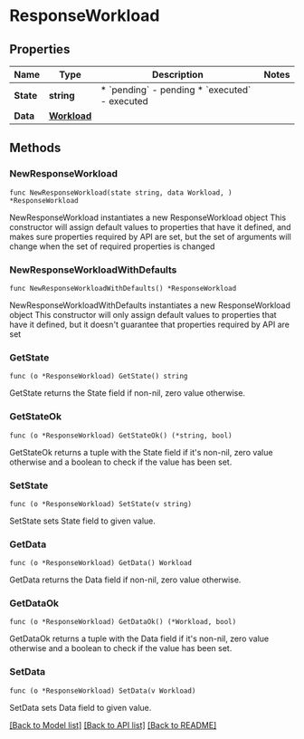# ResponseWorkload

## Properties

Name | Type | Description | Notes
------------ | ------------- | ------------- | -------------
**State** | **string** | * &#x60;pending&#x60; - pending * &#x60;executed&#x60; - executed | 
**Data** | [**Workload**](Workload.md) |  | 

## Methods

### NewResponseWorkload

`func NewResponseWorkload(state string, data Workload, ) *ResponseWorkload`

NewResponseWorkload instantiates a new ResponseWorkload object
This constructor will assign default values to properties that have it defined,
and makes sure properties required by API are set, but the set of arguments
will change when the set of required properties is changed

### NewResponseWorkloadWithDefaults

`func NewResponseWorkloadWithDefaults() *ResponseWorkload`

NewResponseWorkloadWithDefaults instantiates a new ResponseWorkload object
This constructor will only assign default values to properties that have it defined,
but it doesn't guarantee that properties required by API are set

### GetState

`func (o *ResponseWorkload) GetState() string`

GetState returns the State field if non-nil, zero value otherwise.

### GetStateOk

`func (o *ResponseWorkload) GetStateOk() (*string, bool)`

GetStateOk returns a tuple with the State field if it's non-nil, zero value otherwise
and a boolean to check if the value has been set.

### SetState

`func (o *ResponseWorkload) SetState(v string)`

SetState sets State field to given value.


### GetData

`func (o *ResponseWorkload) GetData() Workload`

GetData returns the Data field if non-nil, zero value otherwise.

### GetDataOk

`func (o *ResponseWorkload) GetDataOk() (*Workload, bool)`

GetDataOk returns a tuple with the Data field if it's non-nil, zero value otherwise
and a boolean to check if the value has been set.

### SetData

`func (o *ResponseWorkload) SetData(v Workload)`

SetData sets Data field to given value.



[[Back to Model list]](../README.md#documentation-for-models) [[Back to API list]](../README.md#documentation-for-api-endpoints) [[Back to README]](../README.md)


